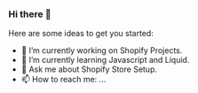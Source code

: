 ### Hi there 👋



Here are some ideas to get you started:

- 🔭 I’m currently working on Shopify Projects.
- 🌱 I’m currently learning Javascript and Liquid.  
- 💬 Ask me about Shopify Store Setup.
- 📫 How to reach me: ...
